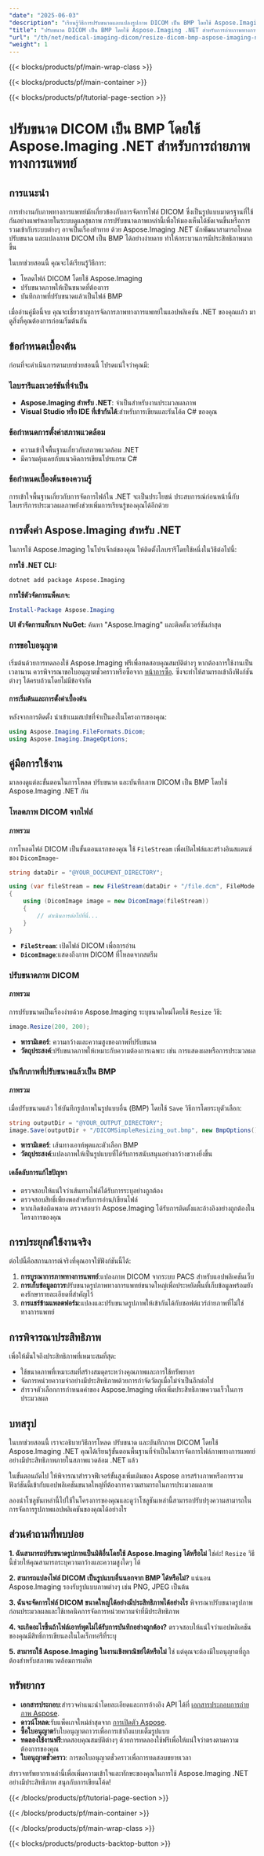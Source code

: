 ```yaml
---
"date": "2025-06-03"
"description": "เรียนรู้วิธีการปรับขนาดและแปลงรูปภาพ DICOM เป็น BMP โดยใช้ Aspose.Imaging ใน .NET คู่มือนี้ครอบคลุมการโหลด การปรับขนาด และการบันทึกรูปภาพทางการแพทย์อย่างมีประสิทธิภาพ"
"title": "ปรับขนาด DICOM เป็น BMP โดยใช้ Aspose.Imaging .NET สำหรับการถ่ายภาพทางการแพทย์"
"url": "/th/net/medical-imaging-dicom/resize-dicom-bmp-aspose-imaging-net/"
"weight": 1
---
```


{{< blocks/products/pf/main-wrap-class >}}

{{< blocks/products/pf/main-container >}}

{{< blocks/products/pf/tutorial-page-section >}}
# ปรับขนาด DICOM เป็น BMP โดยใช้ Aspose.Imaging .NET สำหรับการถ่ายภาพทางการแพทย์

## การแนะนำ
การทำงานกับภาพทางการแพทย์มักเกี่ยวข้องกับการจัดการไฟล์ DICOM ซึ่งเป็นรูปแบบมาตรฐานที่ใช้กันอย่างแพร่หลายในระบบดูแลสุขภาพ การปรับขนาดภาพเหล่านี้เพื่อให้มองเห็นได้ชัดเจนขึ้นหรือการรวมเข้ากับระบบต่างๆ อาจเป็นเรื่องท้าทาย ด้วย Aspose.Imaging .NET นักพัฒนาสามารถโหลด ปรับขนาด และแปลงภาพ DICOM เป็น BMP ได้อย่างง่ายดาย ทำให้กระบวนการมีประสิทธิภาพมากขึ้น

ในบทช่วยสอนนี้ คุณจะได้เรียนรู้วิธีการ:
- โหลดไฟล์ DICOM โดยใช้ Aspose.Imaging
- ปรับขนาดภาพให้เป็นขนาดที่ต้องการ
- บันทึกภาพที่ปรับขนาดแล้วเป็นไฟล์ BMP

เมื่ออ่านคู่มือนี้จบ คุณจะเชี่ยวชาญการจัดการภาพทางการแพทย์ในแอปพลิเคชัน .NET ของคุณแล้ว มาดูสิ่งที่คุณต้องการก่อนเริ่มต้นกัน

## ข้อกำหนดเบื้องต้น
ก่อนที่จะดำเนินการตามบทช่วยสอนนี้ โปรดแน่ใจว่าคุณมี:

### ไลบรารีและเวอร์ชันที่จำเป็น
- **Aspose.Imaging สำหรับ .NET**: จำเป็นสำหรับงานประมวลผลภาพ
- **Visual Studio หรือ IDE ที่เข้ากันได้**:สำหรับการเขียนและรันโค้ด C# ของคุณ

### ข้อกำหนดการตั้งค่าสภาพแวดล้อม
- ความเข้าใจพื้นฐานเกี่ยวกับสภาพแวดล้อม .NET
- มีความคุ้นเคยกับแนวคิดการเขียนโปรแกรม C#

### ข้อกำหนดเบื้องต้นของความรู้
การเข้าใจพื้นฐานเกี่ยวกับการจัดการไฟล์ใน .NET จะเป็นประโยชน์ ประสบการณ์ก่อนหน้านี้กับไลบรารีการประมวลผลภาพยังช่วยเพิ่มการเรียนรู้ของคุณได้อีกด้วย

## การตั้งค่า Aspose.Imaging สำหรับ .NET
ในการใช้ Aspose.Imaging ในโปรเจ็กต์ของคุณ ให้ติดตั้งไลบรารีโดยใช้หนึ่งในวิธีต่อไปนี้:

**การใช้ .NET CLI:**
```bash
dotnet add package Aspose.Imaging
```

**การใช้ตัวจัดการแพ็คเกจ:**
```powershell
Install-Package Aspose.Imaging
```

**UI ตัวจัดการแพ็กเกจ NuGet:**
ค้นหา "Aspose.Imaging" และติดตั้งเวอร์ชันล่าสุด

### การขอใบอนุญาต
เริ่มต้นด้วยการทดลองใช้ Aspose.Imaging ฟรีเพื่อทดสอบคุณสมบัติต่างๆ หากต้องการใช้งานเป็นเวลานาน ควรพิจารณาขอใบอนุญาตชั่วคราวหรือซื้อจาก [หน้าการซื้อ](https://purchase.aspose.com/buy). ซึ่งจะทำให้สามารถเข้าถึงฟังก์ชันต่างๆ ได้ครบถ้วนโดยไม่มีข้อจำกัด

#### การเริ่มต้นและการตั้งค่าเบื้องต้น
หลังจากการติดตั้ง นำเข้าเนมสเปซที่จำเป็นลงในโครงการของคุณ:
```csharp
using Aspose.Imaging.FileFormats.Dicom;
using Aspose.Imaging.ImageOptions;
```

## คู่มือการใช้งาน
มาลองดูแต่ละขั้นตอนในการโหลด ปรับขนาด และบันทึกภาพ DICOM เป็น BMP โดยใช้ Aspose.Imaging .NET กัน

### โหลดภาพ DICOM จากไฟล์
#### ภาพรวม
การโหลดไฟล์ DICOM เป็นขั้นตอนแรกของคุณ ใช้ `FileStream` เพื่อเปิดไฟล์และสร้างอินสแตนซ์ของ `DicomImage`-
```csharp
string dataDir = "@YOUR_DOCUMENT_DIRECTORY";

using (var fileStream = new FileStream(dataDir + "/file.dcm", FileMode.Open, FileAccess.Read))
{
    using (DicomImage image = new DicomImage(fileStream))
    {
        // ดำเนินการต่อไปที่นี่...
    }
}
```
- **`FileStream`**: เปิดไฟล์ DICOM เพื่อการอ่าน
- **`DicomImage`**:แสดงถึงภาพ DICOM ที่โหลดจากสตรีม

### ปรับขนาดภาพ DICOM
#### ภาพรวม
การปรับขนาดเป็นเรื่องง่ายด้วย Aspose.Imaging ระบุขนาดใหม่โดยใช้ `Resize` วิธี:
```csharp
image.Resize(200, 200);
```
- **พารามิเตอร์**: ความกว้างและความสูงของภาพที่ปรับขนาด
- **วัตถุประสงค์**:ปรับขนาดภาพให้เหมาะกับความต้องการเฉพาะ เช่น การแสดงผลหรือการประมวลผล

### บันทึกภาพที่ปรับขนาดแล้วเป็น BMP
#### ภาพรวม
เมื่อปรับขนาดแล้ว ให้บันทึกรูปภาพในรูปแบบอื่น (BMP) โดยใช้ `Save` วิธีการโดยระบุตัวเลือก:
```csharp
string outputDir = "@YOUR_OUTPUT_DIRECTORY";
image.Save(outputDir + "/DICOMSimpleResizing_out.bmp", new BmpOptions());
```
- **พารามิเตอร์**: เส้นทางเอาท์พุตและตัวเลือก BMP
- **วัตถุประสงค์**:แปลงภาพให้เป็นรูปแบบที่ได้รับการสนับสนุนอย่างกว้างขวางยิ่งขึ้น

#### เคล็ดลับการแก้ไขปัญหา
- ตรวจสอบให้แน่ใจว่าเส้นทางไฟล์ได้รับการระบุอย่างถูกต้อง
- ตรวจสอบสิทธิ์เพียงพอสำหรับการอ่าน/เขียนไฟล์
- หากเกิดข้อผิดพลาด ตรวจสอบว่า Aspose.Imaging ได้รับการติดตั้งและอ้างอิงอย่างถูกต้องในโครงการของคุณ

## การประยุกต์ใช้งานจริง
ต่อไปนี้คือสถานการณ์จริงที่คุณอาจใช้ฟังก์ชันนี้ได้:
1. **การบูรณาการภาพทางการแพทย์**:แปลงภาพ DICOM จากระบบ PACS สำหรับแอปพลิเคชันเว็บ
2. **การเก็บข้อมูลถาวร**ปรับขนาดรูปภาพทางการแพทย์ขนาดใหญ่เพื่อประหยัดพื้นที่เก็บข้อมูลพร้อมยังคงรักษารายละเอียดที่สำคัญไว้
3. **การแชร์ข้ามแพลตฟอร์ม**:แปลงและปรับขนาดรูปภาพให้เข้ากันได้กับซอฟต์แวร์ถ่ายภาพที่ไม่ใช่ทางการแพทย์

## การพิจารณาประสิทธิภาพ
เพื่อให้มั่นใจถึงประสิทธิภาพที่เหมาะสมที่สุด:
- ใช้ขนาดภาพที่เหมาะสมที่สร้างสมดุลระหว่างคุณภาพและการใช้ทรัพยากร
- จัดการหน่วยความจำอย่างมีประสิทธิภาพด้วยการกำจัดวัตถุเมื่อไม่จำเป็นอีกต่อไป
- สำรวจตัวเลือกการกำหนดค่าของ Aspose.Imaging เพื่อเพิ่มประสิทธิภาพความเร็วในการประมวลผล

## บทสรุป
ในบทช่วยสอนนี้ เราจะอธิบายวิธีการโหลด ปรับขนาด และบันทึกภาพ DICOM โดยใช้ Aspose.Imaging .NET คุณได้เรียนรู้ขั้นตอนพื้นฐานที่จำเป็นในการจัดการไฟล์ภาพทางการแพทย์อย่างมีประสิทธิภาพภายในสภาพแวดล้อม .NET แล้ว

ในขั้นตอนถัดไป ให้พิจารณาสำรวจฟีเจอร์ขั้นสูงเพิ่มเติมของ Aspose การสร้างภาพหรือการรวมฟังก์ชันนี้เข้ากับแอปพลิเคชันขนาดใหญ่ที่ต้องการความสามารถในการประมวลผลภาพ

ลองนำโซลูชันเหล่านี้ไปใช้ในโครงการของคุณและดูว่าโซลูชันเหล่านี้สามารถปรับปรุงความสามารถในการจัดการรูปภาพแอปพลิเคชันของคุณได้อย่างไร

## ส่วนคำถามที่พบบ่อย
**1. ฉันสามารถปรับขนาดรูปภาพเป็นมิติอื่นโดยใช้ Aspose.Imaging ได้หรือไม่**
ใช่ค่ะ! `Resize` วิธีนี้ช่วยให้คุณสามารถระบุความกว้างและความสูงใดๆ ได้

**2. สามารถแปลงไฟล์ DICOM เป็นรูปแบบอื่นนอกจาก BMP ได้หรือไม่?**
แน่นอน Aspose.Imaging รองรับรูปแบบภาพต่างๆ เช่น PNG, JPEG เป็นต้น

**3. ฉันจะจัดการไฟล์ DICOM ขนาดใหญ่ได้อย่างมีประสิทธิภาพได้อย่างไร**
พิจารณาปรับขนาดรูปภาพก่อนประมวลผลและใช้เทคนิคการจัดการหน่วยความจำที่มีประสิทธิภาพ

**4. จะเกิดอะไรขึ้นถ้าไฟล์เอาท์พุตไม่ได้รับการบันทึกอย่างถูกต้อง?**
ตรวจสอบให้แน่ใจว่าแอปพลิเคชันของคุณมีสิทธิ์การเขียนลงในไดเร็กทอรีที่ระบุ

**5. สามารถใช้ Aspose.Imaging ในงานเชิงพาณิชย์ได้หรือไม่**
ใช่ แต่คุณจะต้องมีใบอนุญาตที่ถูกต้องสำหรับสภาพแวดล้อมการผลิต

## ทรัพยากร
- **เอกสารประกอบ**:สำรวจคำแนะนำโดยละเอียดและการอ้างอิง API ได้ที่ [เอกสารประกอบการถ่ายภาพ Aspose](https://reference-aspose.com/imaging/net/).
- **ดาวน์โหลด**:รับแพ็คเกจใหม่ล่าสุดจาก [การเปิดตัว Aspose](https://releases-aspose.com/imaging/net/).
- **ซื้อใบอนุญาต**รับใบอนุญาตถาวรเพื่อการเข้าถึงแบบเต็มรูปแบบ
- **ทดลองใช้งานฟรี**:ทดสอบคุณสมบัติต่างๆ ด้วยการทดลองใช้ฟรีเพื่อให้แน่ใจว่าตรงตามความต้องการของคุณ
- **ใบอนุญาตชั่วคราว**: การขอใบอนุญาตชั่วคราวเพื่อการทดสอบขยายเวลา

สำรวจทรัพยากรเหล่านี้เพื่อเพิ่มความเข้าใจและทักษะของคุณในการใช้ Aspose.Imaging .NET อย่างมีประสิทธิภาพ สนุกกับการเขียนโค้ด!

{{< /blocks/products/pf/tutorial-page-section >}}

{{< /blocks/products/pf/main-container >}}

{{< /blocks/products/pf/main-wrap-class >}}

{{< blocks/products/products-backtop-button >}}